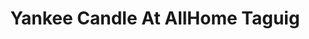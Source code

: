 ---
title: "Yankee Candle At AllHome Taguig"
url: /taguig-city/yankee-candle-at-allhome-taguig/
shop: department store
---